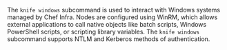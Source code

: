 The `knife windows` subcommand is used to interact with Windows systems
managed by Chef Infra. Nodes are configured using WinRM, which allows
external applications to call native objects like batch scripts, Windows
PowerShell scripts, or scripting library variables. The `knife windows`
subcommand supports NTLM and Kerberos methods of authentication.
